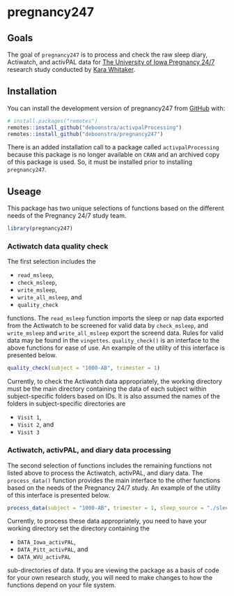 
<!-- README.md is generated from README.Rmd. Please edit that file -->

# pregnancy247

<!-- badges: start -->
<!-- badges: end -->

## Goals

The goal of `pregnancy247` is to process and check the raw sleep diary,
Actiwatch, and activPAL data for [The University of Iowa Pregnancy
24/7](https://clinicaltrials.uihealthcare.org/studies/pregnancy-247)
research study conducted by [Kara
Whitaker](https://clas.uiowa.edu/hhp/people/kara-m-whitaker).

## Installation

You can install the development version of pregnancy247 from
[GitHub](https://github.com/) with:

``` r
# install.packages("remotes")
remotes::install_github("deboonstra/activpalProcessing")
remotes::install_github("deboonstra/pregnancy247")
```

There is an added installation call to a package called
`activpalProcessing` because this package is no longer available on
`CRAN` and an archived copy of this package is used. So, it must be
installed prior to installing `pregnancy247`.

## Useage

This package has two unique selections of functions based on the
different needs of the Pregnancy 24/7 study team.

``` r
library(pregnancy247)
```

### Actiwatch data quality check

The first selection includes the

- `read_msleep`,
- `check_msleep`,
- `write_msleep`,
- `write_all_msleep`, and
- `quality_check`

functions. The `read_msleep` function imports the sleep or nap data
exported from the Actiwatch to be screened for valid data by
`check_msleep`, and `write_msleep` and `write_all_msleep` export the
screend data. Rules for valid data may be found in the `vingettes`.
`quality_check()` is an interface to the above functions for ease of
use. An example of the utility of this interface is presented below.

``` r
quality_check(subject = "1000-AB", trimester = 1)
```

Currently, to check the Actiwatch data appropriately, the working
directory must be the main directory containing the data of each subject
within subject-specific folders based on IDs. It is also assumed the
names of the folders in subject-specific directories are

- `Visit 1`,
- `Visit 2`, and
- `Visit 3`

### Actiwatch, activPAL, and diary data processing

The second selection of functions includes the remaining functions not
listed above to process the Actiwatch, activPAL, and diary data. The
`process_data()` function provides the main interface to the other
functions based on the needs of the Pregnancy 24/7 study. An example of
the utility of this interface is presented below.

``` r
process_data(subject = "1000-AB", trimester = 1, sleep_source = "./sleep.csv")
```

Currently, to process these data appropriately, you need to have your
working directory set the directory containing the

- `DATA_Iowa_activPAL`,
- `DATA_Pitt_activPAL`, and
- `DATA_WVU_activPAL`

sub-directories of data. If you are viewing the package as a basis of
code for your own research study, you will need to make changes to how
the functions depend on your file system.
